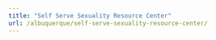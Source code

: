 ```yaml
---
title: "Self Serve Sexuality Resource Center"
url: /albuquerque/self-serve-sexuality-resource-center/
---
```

